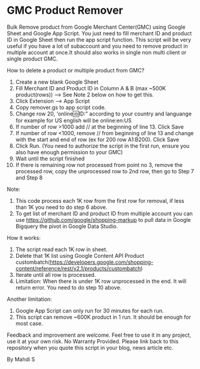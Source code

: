 # GMC Product Remover
Bulk Remove product from Google Merchant Center(GMC) using Google Sheet and Google App Script. You just need to fill merchant ID and product ID in Google Sheet then run the app script function. This script will be very useful if you have a lot of subaccount and you need to remove product in multiple account at once.It should also works in single non multi client or single product GMC.


How to delete a product or multiple product from GMC?

1. Create a new blank Google Sheet 
2. Fill Merchant ID and Product ID in Column A & B (max ~500K product(rows)) --> See Note 2 below on how to get this.
3. Click Extension --> App Script
4. Copy remover.gs to app script code.
5. Change row 20, 'online:id:ID:" according to your country and languange for example for US english will be online:en:US
6. If number of row >1000 add // at the beginning of line 13. Click Save
7. If number of row <1000, remove // from beginning of line 13 and change with the start and end of row (ex  for 200 row A1:B200). Click Save
8. Click Run. (You need to authorize the script in the first run, ensure you also have enough permission to your GMC)
9. Wait until the script finished
10. If there is remaining row not processed from point no 3, remove the processed row, copy the unprocessed row to  2nd row, then go to Step 7 and Step 8



Note: 
1. This code process each 1K row from the first row for removal, if less than 1K you need to do step 6 above.
2. To get list of merchant ID and product ID from multiple account you can use https://github.com/google/shopping-markup to pull data in Google Bigquery the pivot in Google Data Studio.


How it works:
1. The script read each 1K row in sheet.
2. Delete that 1K list using Google Content API Product custombatch(https://developers.google.com/shopping-content/reference/rest/v2.1/products/custombatch)
3. Iterate until all row is processed.
4. Limitation: When there is under 1K row unprocessed in the end. It will return error. You need to do step 10 above.

Another limitation:
1. Google App Script can only run for 30 minutes for each run.
2. This script can remove ~600K product in 1 run. It should be enough for most case.


Feedback and improvement are welcome. Feel free to use it in any project, use it at your own risk. No Warranty Provided. 
Please link back to this repository when you quote this script in your blog, news article etc.


By Mahdi S


